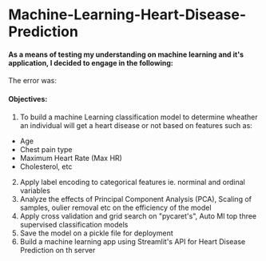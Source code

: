 # Machine-Learning-Heart-Disease-Prediction
#### As a means of testing my understanding on machine learning and it's application, I decided to engage in the following:
The error was:
#### **Objectives:**
1. To build a machine Learning classification model to determine wheather an individual will get a heart disease or not based on features such as:
<ul>
    <li>Age</li>
    <li>Chest pain type</li>
    <li>Maximum Heart Rate (Max HR)</li>
    <li>Cholesterol, etc</li>
</ul>

2. Apply label encoding to categorical features ie. norminal and ordinal variables
3. Analyze the effects of Principal Component Analysis (PCA), Scaling of samples, oulier removal etc on the efficiency of the model
4. Apply cross validation and grid search on "pycaret's", Auto Ml top three supervised classification models
5. Save the model on a pickle file for deployment
6. Build a machine learning app using Streamlit's API for Heart Disease Prediction on th server



